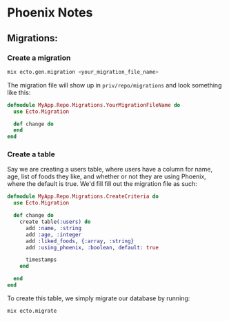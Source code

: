 # Phoenix Notes

## Migrations:

### Create a migration
```bash
mix ecto.gen.migration <your_migration_file_name>
```
The migration file will show up in ```priv/repo/migrations``` and look something like this:
```elixir
defmodule MyApp.Repo.Migrations.YourMigrationFileName do
  use Ecto.Migration

  def change do
  end
end
```
### Create a table
Say we are creating a users table, where users have a column for name, age, list of foods they like, and whether or not they are using Phoenix, where the default is true. We'd fill fill out the migration file as such:
```elixir
defmodule MyApp.Repo.Migrations.CreateCriteria do
  use Ecto.Migration

  def change do
    create table(:users) do
      add :name, :string
      add :age, :integer
      add :liked_foods, {:array, :string}
      add :using_phoenix, :boolean, default: true

      timestamps
    end

  end
end
```
To create this table, we simply migrate our database by running:
```bash
mix ecto.migrate
```
